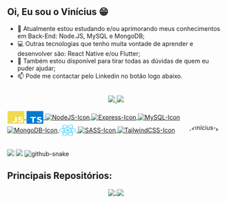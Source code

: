 ## Oi, Eu sou o Vinícius 😁

- 🌱 Atualmente estou estudando e/ou aprimorando meus conhecimentos em Back-End: Node.JS, MySQL e MongoDB;
- 💻 Outras tecnologias que tenho muita vontade de aprender e desenvolver são: React Native e/ou Flutter;
- 💬 Também estou disponível para tirar todas as dúvidas de quem eu puder ajudar;
- 📫 Pode me contactar pelo Linkedin no botão logo abaixo.

<br>

<div align="center">
  <a href="https://github.com/Vinicius-AMelo">
  <img height="180em" src="https://github-readme-stats.vercel.app/api?username=Vinicius-AMelo&show_icons=true&theme=midnight-purple&include_all_commits=true&count_private=true"/>
  <img height="180em" src="https://github-readme-stats.vercel.app/api/top-langs/?username=Vinicius-AMelo&layout=compact&langs_count=7&theme=midnight-purple"/>
</div>
  
  <div style="display: inline_block"><br>
  <img align="center" alt="Js-Icon" height="30" width="40" src="https://raw.githubusercontent.com/devicons/devicon/master/icons/javascript/javascript-plain.svg">
  <img align="center" alt="Ts-Icon" height="30" width="40" src="https://raw.githubusercontent.com/devicons/devicon/master/icons/typescript/typescript-plain.svg">
    <img align="center" alt="NodeJS-Icon" height="30" width="40" src="https://cdn.jsdelivr.net/gh/devicons/devicon/icons/nodejs/nodejs-original.svg">
    <img align="center" alt="Express-Icon" height="30" width="40" src="https://cdn.jsdelivr.net/gh/devicons/devicon/icons/express/express-original.svg">
    <img align="center" alt="MySQL-Icon" height="30" width="40" src="https://cdn.jsdelivr.net/gh/devicons/devicon/icons/mysql/mysql-original-wordmark.svg">
    <img align="center" alt="MongoDB-Icon" height="30" width="40" src="https://cdn.jsdelivr.net/gh/devicons/devicon/icons/mongodb/mongodb-original-wordmark.svg">
    <img align="center" alt="React-Icon" height="30" width="40" src="https://raw.githubusercontent.com/devicons/devicon/master/icons/react/react-original.svg">
  <img align="center" alt="SASS-Icon" height="30" width="40" src="https://cdn.jsdelivr.net/gh/devicons/devicon/icons/sass/sass-original.svg">
  <img align="center" alt="TailwindCSS-Icon" height="30" width="40" src="https://cdn.jsdelivr.net/gh/devicons/devicon/icons/tailwindcss/tailwindcss-plain.svg">
    <img align="right" alt="Vinícius-pic" height="150" style="border-radius:50px;" src="https://pbs.twimg.com/media/FUqEuKjXEAAXZ3h?format=jpg&name=small">
</div>
  
  ##
  
  <div> 
   <a href="mailto:vinicius.apol.melo@gmail.com"><img src="https://img.shields.io/badge/-Gmail-%23333?style=for-the-badge&logo=gmail&logoColor=white" target="_blank"></a>
  <a href="https://www.linkedin.com/in/vin%C3%ADcius-melo-59831522a/" target="_blank"><img src="https://img.shields.io/badge/-LinkedIn-%230077B5?style=for-the-badge&logo=linkedin&logoColor=white" target="_blank"></a> 
    
  <picture>
  <source media="(prefers-color-scheme: dark)" srcset="github-contribution-grid-snake.svg" />
  <source media="(prefers-color-scheme: light)" srcset="github-contribution-grid-snake-dark.svg?palette=github-dark" />
  <img alt="github-snake" src="github-snake.svg" />
</picture>
 
</div>
  
  ## Principais Repositórios:
  
<div align="center">
 <a href="https://github.com/Vinicius-AMelo/pokedex" target="_blank">
  <img align="center" src="https://github-readme-stats.vercel.app/api/pin/?username=Vinicius-AMelo&repo=pokedex&theme=midnight-purple" />
</a>
<a href="https://github.com/Vinicius-AMelo/portifolio-react" target="_blank">
  <img align="center" src="https://github-readme-stats.vercel.app/api/pin/?username=Vinicius-AMelo&repo=portifolio-react&theme=midnight-purple" />
</a>
</div>
